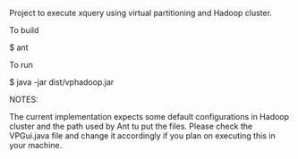 Project to execute xquery using virtual partitioning and Hadoop cluster.

To build

$ ant

To run

$ java -jar dist/vphadoop.jar

NOTES:

The current implementation expects some default configurations in Hadoop cluster and the path used by Ant tu put the files. Please check the VPGui.java file and change it accordingly if you plan on executing this in your machine.
